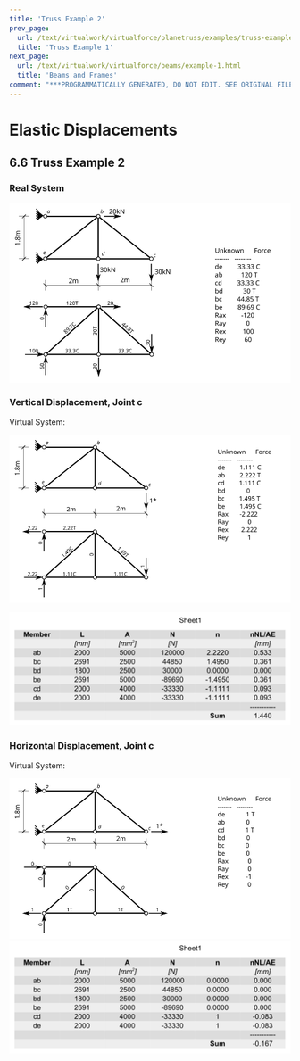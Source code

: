 ```yaml
---
title: 'Truss Example 2'
prev_page:
  url: /text/virtualwork/virtualforce/planetruss/examples/truss-example-1.html
  title: 'Truss Example 1'
next_page:
  url: /text/virtualwork/virtualforce/beams/example-1.html
  title: 'Beams and Frames'
comment: "***PROGRAMMATICALLY GENERATED, DO NOT EDIT. SEE ORIGINAL FILES IN /content***"
---
```

# Elastic Displacements

## 6.6 Truss Example 2

### Real System

![Figure](../../../../../images/virtualwork/virtualforce/planetrusses/examples/truss2-real.svg)

### Vertical Displacement, Joint c

Virtual System:

![Figure](../../../../../images/virtualwork/virtualforce/planetrusses/examples/truss2-virtual-vertical.svg)

![Figure](../../../../../images/virtualwork/virtualforce/planetrusses/examples/truss2-vertical.svg)

### Horizontal Displacement, Joint c

Virtual System:

![Figure](../../../../../images/virtualwork/virtualforce/planetrusses/examples/truss2-virtual-horizontal.svg)
![Figure](../../../../../images/virtualwork/virtualforce/planetrusses/examples/truss2-horizontal.svg)
